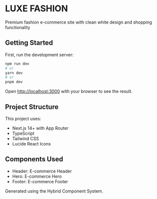 # LUXE FASHION

Premium fashion e-commerce site with clean white design and shopping functionality

## Getting Started

First, run the development server:

```bash
npm run dev
# or
yarn dev
# or
pnpm dev
```

Open [http://localhost:3000](http://localhost:3000) with your browser to see the result.

## Project Structure

This project uses:
- Next.js 14+ with App Router
- TypeScript
- Tailwind CSS
- Lucide React Icons

## Components Used

- Header: E-commerce Header
- Hero: E-commerce Hero
- Footer: E-commerce Footer

Generated using the Hybrid Component System.